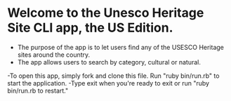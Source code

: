# Welcome to the Unesco Heritage Site CLI app, the US Edition.

- The purpose of the app is to let users find any of the USESCO Heritage sites around the country. 
- The app allows users to search by category, cultural or natural. 


-To open this app, simply fork and clone this file. Run "ruby bin/run.rb" to start the application.
-Type exit when you're ready to exit or run "ruby bin/run.rb to restart."